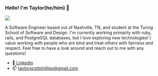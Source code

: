 ### Hello! I'm Taylor(he/him) 👋

<img src="https://i.ibb.co/nr0yXZ5/Git-Hub-Profile-Banner.png">

A Software Engineer based out of Nashville, TN, and student at the Turing School of Software and Design. I'm currently working primarily with ruby, rails, and PostgreSQL databases, but I love exploring new technologies! I value working with people who are kind and treat others with fairness and respect. Feel free to have a look around and reach out to me with any questions!

- 🌱 [Linkedin](https://www.linkedin.com/in/taylorscottphillips/)
- 📫 taylorscottphillips@gmail.com
<!--
**taphill/taphill** is a ✨ _special_ ✨ repository because its `README.md` (this file) appears on your GitHub profile.

Here are some ideas to get you started:

- 🔭 I’m currently working on ...
- 🌱 I’m currently learning ...
- 👯 I’m looking to collaborate on ...
- 🤔 I’m looking for help with ...
- 💬 Ask me about ...
- 📫 How to reach me: ...
- ⚡ Fun fact: ...
-->
